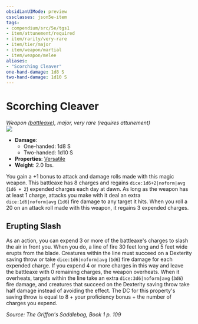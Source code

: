 ```yaml
---
obsidianUIMode: preview
cssclasses: json5e-item
tags:
- compendium/src/5e/tgs1
- item/attunement/required
- item/rarity/very-rare
- item/tier/major
- item/weapon/martial
- item/weapon/melee
aliases: 
- "Scorching Cleaver"
one-hand-damage: 1d8 S
two-hand-damage: 1d10 S
---
```

# Scorching Cleaver
*Weapon ([battleaxe](compendium/items/battleaxe.md)), major, very rare (requires attunement)*  
![](https://raw.githubusercontent.com/TheGiddyLimit/homebrew/master/_img/TGS1/Scorching-Cleaver.webp#right)  

- **Damage**:
  - One-handed: 1d8 S
  - Two-handed: 1d10 S
- **Properties**: [Versatile](/compendium/rules/item-properties.md#Versatile)
- **Weight**: 2.0 lbs.

You gain a +1 bonus to attack and damage rolls made with this magic weapon. This battleaxe has 8 charges and regains `dice:1d6+2|noform|avg` (`1d6 + 2`) expended charges each day at dawn. As long as the weapon has at least 1 charge, attacks you make with it deal an extra `dice:1d6|noform|avg` (`1d6`) fire damage to any target it hits. When you roll a 20 on an attack roll made with this weapon, it regains 3 expended charges.

## Erupting Slash

As an action, you can expend 3 or more of the battleaxe's charges to slash the air in front you. When you do, a line of fire 30 feet long and 5 feet wide erupts from the blade. Creatures within the line must succeed on a Dexterity saving throw or take `dice:1d6|noform|avg` (`1d6`) fire damage for each expended charge. If you expend 4 or more charges in this way and leave the battleaxe with 0 remaining charges, the weapon overheats. When it overheats, targets within the line take an extra `dice:3d6|noform|avg` (`3d6`) fire damage, and creatures that succeed on the Dexterity saving throw take half damage instead of avoiding the effect. The DC for this property's saving throw is equal to 8 + your proficiency bonus + the number of charges you expend.

*Source: The Griffon's Saddlebag, Book 1 p. 109*